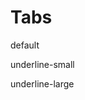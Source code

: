 <script lang="ts" setup>
import Tabs from './vue/Tabs.vue'
import { IconActionPlayVideo, IconActionRecord, IconDeviceLaptop, IconGeneralCrosshairs, IconSecurityLockLocked } from '@cypress-design/vue-icon'
</script>

# Tabs

<DemoWrapper>
  <p>default</p>
	<Tabs :tabs="[
    { id: 'ov', label: 'Overview' },
    { id: 'cl', label: 'Command Log' },
    { id: 'err', label: 'Errors', active:true},
    { id: 'reco', label: 'Recommendations' },
  ]"/>
  <div class="h-[24px]"/>
  <p>underline-small</p>
  <Tabs type="underline-small" :tabs="[
    { id: 'ov', label: 'Overview', icon: IconActionPlayVideo, active: true },
    { id: 'cl', label: 'Command Log', icon: IconActionRecord },
    { id: 'err', label: 'Errors', iconAfter: IconSecurityLockLocked, tag: '13' },
    { id: 'reco', label: 'Recommendations', icon: IconGeneralCrosshairs },
  ]"/>
  <div class="h-[24px]"/>
  <p>underline-large</p>
  <Tabs type="underline-large" :tabs="[
    { id: 'ov', label: 'Overview', active:true },
    { id: 'cl', label: 'Command Log' },
    { id: 'err', label: 'Errors' },
    { id: 'reco', label: 'Recommendations' },
  ]"/>
</DemoWrapper>
